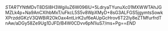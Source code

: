 $START$YNtMDvT8DSl8H3WgiIuZ6W096lU+5LdryaTYunuXc01MXWWTAhJGMZLk4p+Na9AnCXlhbMxT/uFkcL5S5v8WpXMyD+8sG3ALFGS5jgymtsSowkXPrzddGKzV3QWBiR2OkOax4ntLirK2uf6eAUpGcHrov6T22Iy8eZTMfurfrdTnAw/aDGy58Ze9Ug1DJFD/B4W0CDvv6pN1iuS7/ms+Pg==$END$